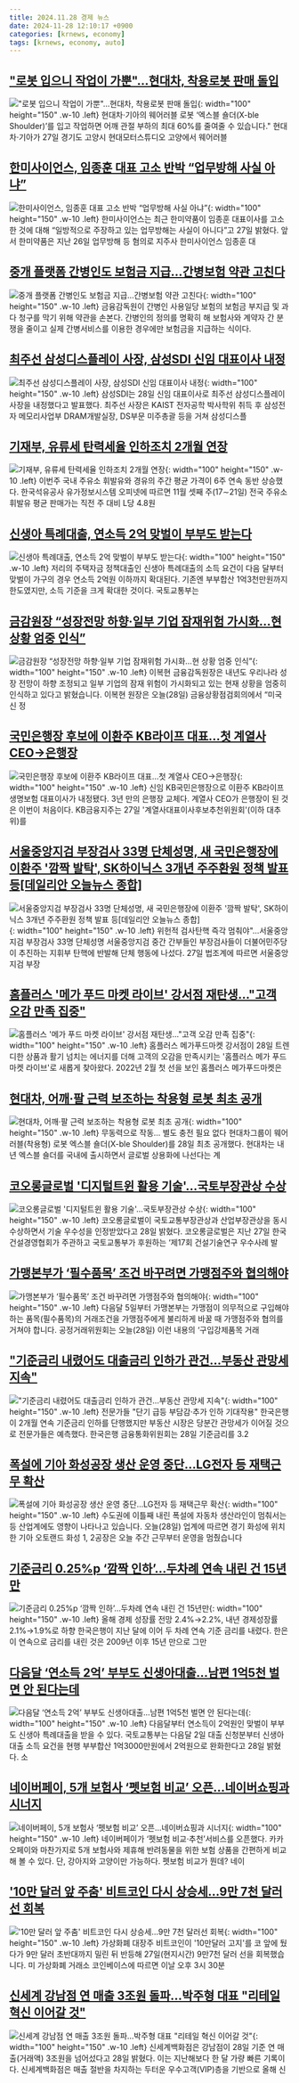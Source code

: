 ```yaml
---
title: 2024.11.28 경제 뉴스
date: 2024-11-28 12:10:17 +0900
categories: [krnews, economy]
tags: [krnews, economy, auto]
---
```

## ["로봇 입으니 작업이 가뿐"…현대차, 착용로봇 판매 돌입](https://n.news.naver.com/mnews/article/277/0005507463)

!["로봇 입으니 작업이 가뿐"…현대차, 착용로봇 판매 돌입](https://mimgnews.pstatic.net/image/origin/277/2024/11/28/5507463.jpg?type=nf220_150){: width="100" height="150" .w-10 .left}
현대차·기아의 웨어러블 로봇 ‘엑스블 숄더(X-ble Shoulder)’를 입고 작업하면 어깨 관절 부하의 최대 60%를 줄여줄 수 있습니다." 현대차·기아가 27일 경기도 고양시 현대모터스튜디오 고양에서 웨어러블

## [한미사이언스, 임종훈 대표 고소 반박 “업무방해 사실 아냐”](https://n.news.naver.com/mnews/article/346/0000083836)

![한미사이언스, 임종훈 대표 고소 반박 “업무방해 사실 아냐”](https://mimgnews.pstatic.net/image/origin/346/2024/11/27/83836.jpg?type=nf220_150){: width="100" height="150" .w-10 .left}
한미사이언스는 최근 한미약품이 임종훈 대표이사를 고소한 것에 대해 “일방적으로 주장하고 있는 업무방해는 사실이 아니다”고 27일 밝혔다. 앞서 한미약품은 지난 26일 업무방해 등 혐의로 지주사 한미사이언스 임종훈 대

## [중개 플랫폼 간병인도 보험금 지급…간병보험 약관 고친다](https://n.news.naver.com/mnews/article/648/0000031085)

![중개 플랫폼 간병인도 보험금 지급…간병보험 약관 고친다](https://mimgnews.pstatic.net/image/origin/648/2024/11/28/31085.jpg?type=nf220_150){: width="100" height="150" .w-10 .left}
금융감독원이 간병인 사용일당 보험의 보험금 부지급 및 과다 청구를 막기 위해 약관을 손본다. 간병인의 정의를 명확히 해 보험사와 계약자 간 분쟁을 줄이고 실제 간병서비스를 이용한 경우에만 보험금을 지급하는 식이다.

## [최주선 삼성디스플레이 사장, 삼성SDI 신임 대표이사 내정](https://n.news.naver.com/mnews/article/417/0001041331)

![최주선 삼성디스플레이 사장, 삼성SDI 신임 대표이사 내정](https://mimgnews.pstatic.net/image/origin/417/2024/11/28/1041331.jpg?type=nf220_150){: width="100" height="150" .w-10 .left}
삼성SDI는 28일 신임 대표이사로 최주선 삼성디스플레이 사장을 내정했다고 발표했다. 최주선 사장은 KAIST 전자공학 박사학위 취득 후 삼성전자 메모리사업부 DRAM개발실장, DS부문 미주총괄 등을 거쳐 삼성디스플

## [기재부, 유류세 탄력세율 인하조치 2개월 연장](https://n.news.naver.com/mnews/article/016/0002394347)

![기재부, 유류세 탄력세율 인하조치 2개월 연장](https://mimgnews.pstatic.net/image/origin/016/2024/11/28/2394347.jpg?type=nf220_150){: width="100" height="150" .w-10 .left}
이번주 국내 주유소 휘발유와 경유의 주간 평균 가격이 6주 연속 동반 상승했다. 한국석유공사 유가정보시스템 오피넷에 따르면 11월 셋째 주(17∼21일) 전국 주유소 휘발유 평균 판매가는 직전 주 대비 L당 4.8원

## [신생아 특례대출, 연소득 2억 맞벌이 부부도 받는다](https://n.news.naver.com/mnews/article/028/0002718322)

![신생아 특례대출, 연소득 2억 맞벌이 부부도 받는다](https://mimgnews.pstatic.net/image/origin/028/2024/11/28/2718322.jpg?type=nf220_150){: width="100" height="150" .w-10 .left}
저리의 주택자금 정책대출인 신생아 특례대출의 소득 요건이 다음 달부터 맞벌이 가구의 경우 연소득 2억원 이하까지 확대된다. 기존엔 부부합산 1억3천만원까지 한도였지만, 소득 기준을 크게 확대한 것이다. 국토교통부는

## [금감원장 “성장전망 하향·일부 기업 잠재위험 가시화…현 상황 엄중 인식”](https://n.news.naver.com/mnews/article/056/0011847020)

![금감원장 “성장전망 하향·일부 기업 잠재위험 가시화…현 상황 엄중 인식”](https://mimgnews.pstatic.net/image/origin/056/2024/11/28/11847020.jpg?type=nf220_150){: width="100" height="150" .w-10 .left}
이복현 금융감독원장은 내년도 우리나라 성장 전망이 하향 조정되고 일부 기업의 잠재 위험이 가시화되고 있는 현재 상황을 엄중히 인식하고 있다고 밝혔습니다. 이복현 원장은 오늘(28일) 금융상황점검회의에서 “미국 신 정

## [국민은행장 후보에 이환주 KB라이프 대표…첫 계열사 CEO→은행장](https://n.news.naver.com/mnews/article/008/0005120248)

![국민은행장 후보에 이환주 KB라이프 대표…첫 계열사 CEO→은행장](https://mimgnews.pstatic.net/image/origin/008/2024/11/27/5120248.jpg?type=nf220_150){: width="100" height="150" .w-10 .left}
신임 KB국민은행장으로 이환주 KB라이프생명보험 대표이사가 내정됐다. 3년 만의 은행장 교체다. 계열사 CEO가 은행장이 된 것은 이번이 처음이다. KB금융지주는 27일 '계열사대표이사후보추천위원회'(이하 대추위)를

## [서울중앙지검 부장검사 33명 단체성명, 새 국민은행장에 이환주 '깜짝 발탁', SK하이닉스 3개년 주주환원 정책 발표 등[데일리안 오늘뉴스 종합]](https://n.news.naver.com/mnews/article/119/0002897615)

![서울중앙지검 부장검사 33명 단체성명, 새 국민은행장에 이환주 '깜짝 발탁', SK하이닉스 3개년 주주환원 정책 발표 등[데일리안 오늘뉴스 종합]](https://mimgnews.pstatic.net/image/origin/119/2024/11/27/2897615.jpg?type=nf220_150){: width="100" height="150" .w-10 .left}
위헌적 검사탄핵 즉각 멈춰야"…서울중앙지검 부장검사 33명 단체성명 서울중앙지검 중간 간부들인 부장검사들이 더불어민주당이 추진하는 지휘부 탄핵에 반발해 단체 행동에 나섰다. 27일 법조계에 따르면 서울중앙지검 부장

## [홈플러스 '메가 푸드 마켓 라이브' 강서점 재탄생…"고객 오감 만족 집중"](https://n.news.naver.com/mnews/article/421/0007933442)

![홈플러스 '메가 푸드 마켓 라이브' 강서점 재탄생…"고객 오감 만족 집중"](https://mimgnews.pstatic.net/image/origin/421/2024/11/28/7933442.jpg?type=nf220_150){: width="100" height="150" .w-10 .left}
홈플러스 메가푸드마켓 강서점이 28일 트렌디한 상품과 활기 넘치는 에너지를 더해 고객의 오감을 만족시키는 '홈플러스 메가 푸드 마켓 라이브'로 새롭게 찾아왔다. 2022년 2월 첫 선을 보인 홈플러스 메가푸드마켓은

## [현대차, 어깨·팔 근력 보조하는 착용형 로봇 최초 공개](https://n.news.naver.com/mnews/article/366/0001035630)

![현대차, 어깨·팔 근력 보조하는 착용형 로봇 최초 공개](https://mimgnews.pstatic.net/image/origin/366/2024/11/28/1035630.jpg?type=nf220_150){: width="100" height="150" .w-10 .left}
무동력으로 작동… 별도 충전 필요 없다 현대차그룹이 웨어러블(착용형) 로봇 엑스블 숄더(X-ble Shoulder)를 28일 최초 공개했다. 현대차는 내년 엑스블 숄더를 국내에 출시하면서 글로벌 상용화에 나선다는 계

## [코오롱글로벌 '디지털트윈 활용 기술'…국토부장관상 수상](https://n.news.naver.com/mnews/article/421/0007932919)

![코오롱글로벌 '디지털트윈 활용 기술'…국토부장관상 수상](https://mimgnews.pstatic.net/image/origin/421/2024/11/28/7932919.jpg?type=nf220_150){: width="100" height="150" .w-10 .left}
코오롱글로벌이 국토교통부장관상과 산업부장관상을 동시 수상하면서 기술 우수성을 인정받았다고 28일 밝혔다. 코오롱글로벌은 지난 27일 한국건설경영협회가 주관하고 국토교통부가 후원하는 ‘제17회 건설기술연구 우수사례 발

## [가맹본부가 ‘필수품목’ 조건 바꾸려면 가맹점주와 협의해야](https://n.news.naver.com/mnews/article/056/0011847038)

![가맹본부가 ‘필수품목’ 조건 바꾸려면 가맹점주와 협의해야](https://mimgnews.pstatic.net/image/origin/056/2024/11/28/11847038.jpg?type=nf220_150){: width="100" height="150" .w-10 .left}
다음달 5일부터 가맹본부는 가맹점이 의무적으로 구입해야 하는 품목(필수품목)의 거래조건을 가맹점주에게 불리하게 바꿀 때 가맹점주와 협의를 거쳐야 합니다. 공정거래위원회는 오늘(28일) 이런 내용의 ‘구입강제품목 거래

## ["기준금리 내렸어도 대출금리 인하가 관건…부동산 관망세 지속"](https://n.news.naver.com/mnews/article/001/0015072658)

!["기준금리 내렸어도 대출금리 인하가 관건…부동산 관망세 지속"](https://mimgnews.pstatic.net/image/origin/001/2024/11/28/15072658.jpg?type=nf220_150){: width="100" height="150" .w-10 .left}
전문가들 "단기 급등 부담감·추가 인하 기대작용" 한국은행이 2개월 연속 기준금리 인하를 단행했지만 부동산 시장은 당분간 관망세가 이어질 것으로 전문가들은 예측했다. 한국은행 금융통화위원회는 28일 기준금리를 3.2

## [폭설에 기아 화성공장 생산 운영 중단…LG전자 등 재택근무 확산](https://n.news.naver.com/mnews/article/056/0011847078)

![폭설에 기아 화성공장 생산 운영 중단…LG전자 등 재택근무 확산](https://mimgnews.pstatic.net/image/origin/056/2024/11/28/11847078.jpg?type=nf220_150){: width="100" height="150" .w-10 .left}
수도권에 이틀째 내린 폭설에 자동차 생산라인이 멈춰서는 등 산업계에도 영향이 나타나고 있습니다. 오늘(28일) 업계에 따르면 경기 화성에 위치한 기아 오토랜드 화성 1, 2공장은 오늘 주간 근무부터 운영을 멈췄습니다

## [기준금리 0.25%p ‘깜짝 인하’…두차례 연속 내린 건 15년만](https://n.news.naver.com/mnews/article/023/0003873081)

![기준금리 0.25%p ‘깜짝 인하’…두차례 연속 내린 건 15년만](https://mimgnews.pstatic.net/image/origin/023/2024/11/28/3873081.jpg?type=nf220_150){: width="100" height="150" .w-10 .left}
올해 경제 성장률 전망 2.4%→2.2%, 내년 경제성장률 2.1%→1.9%로 하향 한국은행이 지난 달에 이어 두 차례 연속 기준 금리를 내렸다. 한은이 연속으로 금리를 내린 것은 2009년 이후 15년 만으로 그만

## [다음달 ‘연소득 2억’ 부부도 신생아대출…남편 1억5천 벌면 안 된다는데](https://n.news.naver.com/mnews/article/009/0005404159)

![다음달 ‘연소득 2억’ 부부도 신생아대출…남편 1억5천 벌면 안 된다는데](https://mimgnews.pstatic.net/image/origin/009/2024/11/28/5404159.jpg?type=nf220_150){: width="100" height="150" .w-10 .left}
다음달부터 연소득이 2억원인 맞벌이 부부도 신생아 특례대출을 받을 수 있다. 국토교통부는 다음달 2일 대출 신청분부터 신생아대출 소득 요건을 현행 부부합산 1억3000만원에서 2억원으로 완화한다고 28일 밝혔다. 소

## [네이버페이, 5개 보험사 ‘펫보험 비교’ 오픈…네이버쇼핑과 시너지](https://n.news.naver.com/mnews/article/018/0005894795)

![네이버페이, 5개 보험사 ‘펫보험 비교’ 오픈…네이버쇼핑과 시너지](https://mimgnews.pstatic.net/image/origin/018/2024/11/28/5894795.jpg?type=nf220_150){: width="100" height="150" .w-10 .left}
네이버페이가 ‘펫보험 비교·추천’서비스를 오픈했다. 카카오페이와 마찬가지로 5개 보험사와 제휴해 반려동물을 위한 보험 상품을 간편하게 비교해 볼 수 있다. 단, 강아지와 고양이만 가능하다. 펫보험 비교가 뭔데? 네이

## ['10만 달러 앞 주춤' 비트코인 다시 상승세…9만 7천 달러선 회복](https://n.news.naver.com/mnews/article/055/0001210133)

!['10만 달러 앞 주춤' 비트코인 다시 상승세…9만 7천 달러선 회복](https://mimgnews.pstatic.net/image/origin/055/2024/11/28/1210133.jpg?type=nf220_150){: width="100" height="150" .w-10 .left}
가상화폐 대장주 비트코인이 '10만달러 고지'를 코 앞에 뒀다가 9만 달러 초반대까지 밀린 뒤 반등해 27일(현지시간) 9만7천 달러 선을 회복했습니다. 미 가상화폐 거래소 코인베이스에 따르면 이날 오후 3시 30분

## [신세계 강남점 연 매출 3조원 돌파…박주형 대표 "리테일 혁신 이어갈 것"](https://n.news.naver.com/mnews/article/003/0012928799)

![신세계 강남점 연 매출 3조원 돌파…박주형 대표 "리테일 혁신 이어갈 것"](https://mimgnews.pstatic.net/image/origin/003/2024/11/28/12928799.jpg?type=nf220_150){: width="100" height="150" .w-10 .left}
신세계백화점은 강남점이 28일 기준 연 매출(거래액) 3조원을 넘어섰다고 28일 밝혔다. 이는 지난해보다 한 달 가량 빠른 기록이다. 신세계백화점은 매출 절반을 차지하는 두터운 우수고객(VIP)층을 기반으로 올해 신

